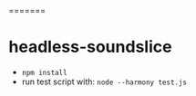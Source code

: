=======
# headless-soundslice

* ```npm install```
* run test script with:
```node --harmony test.js```
